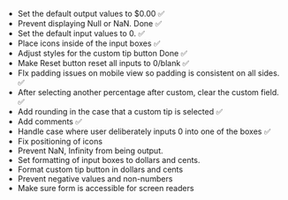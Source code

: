 - Set the default output values to $0.00 ✅
- Prevent displaying Null or NaN. Done ✅
- Set the default input values to 0. ✅
- Place icons inside of the input boxes ✅
- Adjust styles for the custom tip button Done ✅
- Make Reset button reset all inputs to 0/blank ✅
- FIx padding issues on mobile view so padding is consistent on all sides. ✅
- After selecting another percentage after custom, clear the custom field. ✅
- Add rounding in the case that a custom tip is selected ✅
- Add comments ✅
- Handle case where user deliberately inputs 0 into one of the boxes ✅
- Fix positioning of icons
- Prevent NaN, Infinity from being output.
- Set formatting of input boxes to dollars and cents.
- Format custom tip button in dollars and cents
- Prevent negative values and non-numbers
- Make sure form is accessible for screen readers
